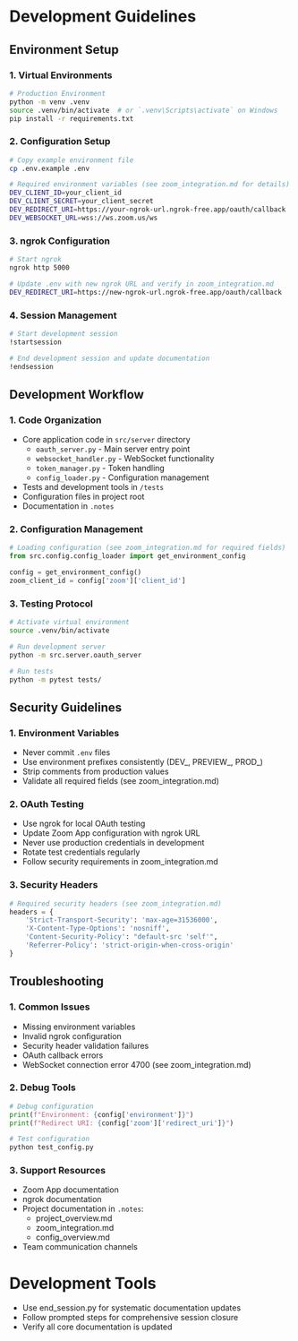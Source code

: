 # Development Guidelines

## Environment Setup

### 1. Virtual Environments
```bash
# Production Environment
python -m venv .venv
source .venv/bin/activate  # or `.venv\Scripts\activate` on Windows
pip install -r requirements.txt
```

### 2. Configuration Setup
```bash
# Copy example environment file
cp .env.example .env

# Required environment variables (see zoom_integration.md for details)
DEV_CLIENT_ID=your_client_id
DEV_CLIENT_SECRET=your_client_secret
DEV_REDIRECT_URI=https://your-ngrok-url.ngrok-free.app/oauth/callback
DEV_WEBSOCKET_URL=wss://ws.zoom.us/ws
```

### 3. ngrok Configuration
```bash
# Start ngrok
ngrok http 5000

# Update .env with new ngrok URL and verify in zoom_integration.md
DEV_REDIRECT_URI=https://new-ngrok-url.ngrok-free.app/oauth/callback
```

### 4. Session Management
```bash
# Start development session
!startsession

# End development session and update documentation
!endsession
```

## Development Workflow

### 1. Code Organization
- Core application code in `src/server` directory
  - `oauth_server.py` - Main server entry point
  - `websocket_handler.py` - WebSocket functionality
  - `token_manager.py` - Token handling
  - `config_loader.py` - Configuration management
- Tests and development tools in `/tests`
- Configuration files in project root
- Documentation in `.notes`

### 2. Configuration Management
```python
# Loading configuration (see zoom_integration.md for required fields)
from src.config.config_loader import get_environment_config

config = get_environment_config()
zoom_client_id = config['zoom']['client_id']
```

### 3. Testing Protocol
```bash
# Activate virtual environment
source .venv/bin/activate

# Run development server
python -m src.server.oauth_server

# Run tests
python -m pytest tests/
```

## Security Guidelines

### 1. Environment Variables
- Never commit `.env` files
- Use environment prefixes consistently (DEV_, PREVIEW_, PROD_)
- Strip comments from production values
- Validate all required fields (see zoom_integration.md)

### 2. OAuth Testing
- Use ngrok for local OAuth testing
- Update Zoom App configuration with ngrok URL
- Never use production credentials in development
- Rotate test credentials regularly
- Follow security requirements in zoom_integration.md

### 3. Security Headers
```python
# Required security headers (see zoom_integration.md)
headers = {
    'Strict-Transport-Security': 'max-age=31536000',
    'X-Content-Type-Options': 'nosniff',
    'Content-Security-Policy': "default-src 'self'",
    'Referrer-Policy': 'strict-origin-when-cross-origin'
}
```

## Troubleshooting

### 1. Common Issues
- Missing environment variables
- Invalid ngrok configuration
- Security header validation failures
- OAuth callback errors
- WebSocket connection error 4700 (see zoom_integration.md)

### 2. Debug Tools
```python
# Debug configuration
print(f"Environment: {config['environment']}")
print(f"Redirect URI: {config['zoom']['redirect_uri']}")

# Test configuration
python test_config.py
```

### 3. Support Resources
- Zoom App documentation
- ngrok documentation
- Project documentation in `.notes`:
  - project_overview.md
  - zoom_integration.md
  - config_overview.md
- Team communication channels

# Development Tools
- Use end_session.py for systematic documentation updates
- Follow prompted steps for comprehensive session closure
- Verify all core documentation is updated